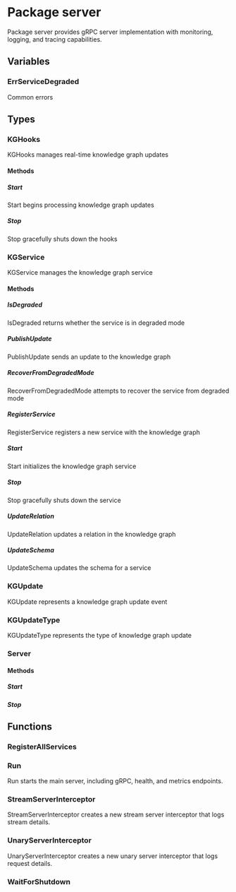 # Package server

Package server provides gRPC server implementation with monitoring, logging, and tracing
capabilities.

## Variables

### ErrServiceDegraded

Common errors

## Types

### KGHooks

KGHooks manages real-time knowledge graph updates

#### Methods

##### Start

Start begins processing knowledge graph updates

##### Stop

Stop gracefully shuts down the hooks

### KGService

KGService manages the knowledge graph service

#### Methods

##### IsDegraded

IsDegraded returns whether the service is in degraded mode

##### PublishUpdate

PublishUpdate sends an update to the knowledge graph

##### RecoverFromDegradedMode

RecoverFromDegradedMode attempts to recover the service from degraded mode

##### RegisterService

RegisterService registers a new service with the knowledge graph

##### Start

Start initializes the knowledge graph service

##### Stop

Stop gracefully shuts down the service

##### UpdateRelation

UpdateRelation updates a relation in the knowledge graph

##### UpdateSchema

UpdateSchema updates the schema for a service

### KGUpdate

KGUpdate represents a knowledge graph update event

### KGUpdateType

KGUpdateType represents the type of knowledge graph update

### Server

#### Methods

##### Start

##### Stop

## Functions

### RegisterAllServices

### Run

Run starts the main server, including gRPC, health, and metrics endpoints.

### StreamServerInterceptor

StreamServerInterceptor creates a new stream server interceptor that logs stream details.

### UnaryServerInterceptor

UnaryServerInterceptor creates a new unary server interceptor that logs request details.

### WaitForShutdown
